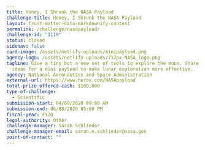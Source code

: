 ```yaml
---
title: Honey, I Shrunk the NASA Payload
challenge-title: Honey, I Shrunk the NASA Payload
layout: front-matter-data-markdownify-content
permalink: /challenge/nasapayload/
challenge-id: "1119"
status: closed
sidenav: false
card-image: /assets/netlify-uploads/minipayload.png
agency-logo: /assets/netlify-uploads/717px-NASA_logo.png
tagline: Give a tiny bot a new set of tools to explore the moon. Share your
  ideas for a mini payload to make lunar exploration more effective.
agency: National Aeronautics and Space Administration
external-url: https://www.herox.com/NASApayload
total-prize-offered-cash: $160,000
type-of-challenge:
  - Scientific
submission-start: 04/09/2020 09:00 AM
submission-end: 06/08/2020 05:00 PM
fiscal-year: FY20
legal-authority: Other
challenge-manager: Sarah Schlieder
challenge-manager-email: sarah.e.schlieder@nasa.gov
point-of-contact: ""
---
```


